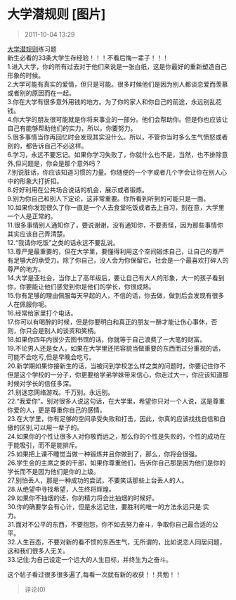 # 大学潜规则 [图片]
> 2011-10-04 13:29


[大学潜规则](http://user.qzone.qq.com/811563051/blog/1292055329)练习题  
新生必看的33条大学生存经验！！！不看后悔一辈子！！！  
1.进入大学，你的所有过去对于他们来说是一张白纸，这是你最好的重新塑造自己形象的时候。        
2.大学可能有真实的爱情，但只是可能。很多时候他们是因为别人都谈恋爱而羡慕或者别的原因而在一起。        
3.你在大学有很多意外用钱的地方。为了你的家人和你自己的前途，永远别乱花钱。      
4.你大学的朋友很可能就是你将来事业的一部分。他们会帮助你。但是你也应该让自己有能够帮助他们的实力，所以，你要努力。        
5.很多事情当你再回忆时会发现其实没什么。所以，不管你当时多么生气愤怒或者别的，都告诉自己不必这样。        
6.学习，永远不要忘记。如果你学习失败了，你就什么也不是，当然，也不排除意外,但问题是，你会是那个意外吗？        
7.别说脏话，你应该知道习惯的力量。你随便的一个字或者几个字会让你在别人心中的形象大打折扣。        
8.好好利用在公共场合说话的机会，展示或者锻炼。        
9.别为你自己和别人下定论，这非常重要。你所看到听到的可能只是一面。        
10.如果你发现很久了你一直是一个人去食堂吃饭或者去上自习，别在意，大学里一个人是正常的。        
11.很多事情别人通知你了，要说谢谢，没有通知你，不要责怪，因为那些事情你其实应该自己弄清楚。        
12.“我请你吃饭”之类的话永远不要乱说。        
13.尊严是最重要的，但在大学里，要懂得利用这个空间锻炼自己，让自己的尊严有足够大的承受力。除了你自己，没人会为你保留它。社会是一个最喜欢打碎人的尊严的地方。        
14.大学是亚社会，当你上了高年级后，要让自己有大人的形象，大一的孩子看到你，你要能让他们感觉到你是他们的学长，你很成熟。        
15.你有足够的理由佩服每天早起的人，不信的话，你去做，做到后会发现有很多人在佩服你呢。        
16.经常给家里打个电话。        
17.你可以有喝醉的时候，但是你要明白和真正的朋友一醉才能让伤心事休，否则，你只会是别人的谈资和笑柄。        
18.如果你四年内很少去图书馆的话，你就等于自己浪费了一大笔的财富。        
19.不论男人还是女人，如果在大学里还把容貌当做重要的东西而过分重视的话，可能不会吃亏,但是早晚会吃亏。        
20.新学期如果你接新生的话，当被问到学校怎么样之类的问题时，你要记住你不但是这个学校的一分子，你更要给学弟学妹带来信心，你走过大一，你应该知道那时候对学长的信任多深。        
21.别迷恋网络游戏。千万别。永远别。        
22.“我爱你”。别对很多人说这句话，在大学里，希望你只对一个人说，这是尊重你爱的人，更是尊重你自己的感情。        
23.在大学里，你有足够的空间承受失败和打击，因此，你真的应该找找自信和自傲的区别,可以用一辈子的。        
24.如果你的个性让很多人对你敬而远之，那么你的个性是失败的，个性的成功在于能吸引，而不是能排斥。        
25.如果把上课不睡觉当做一种锻炼并且你做到了，那么，你将会很强。        
26.学生会的主席之类的干部，如果你尊重他们，告诉你自己那是因为他们是你的学长而不是因为他们是你的上级。        
27.别怕丢人，那是一种成功的尝试，不要笑话那些上台丢人的人。        
28.从绝望中寻找希望，人生终将辉煌。        
29.如果你不抽烟的话，你的精力将会比抽烟的时候好。        
30.你的确要学会有心计，但是永远记住，要胜利的唯一的方法永远只是:实力。        
31.面对不公平的东西，不要抱怨，你不如去努力奋斗，争取你自己最合适的公平。        
32.人生百态，不要对新的看不惯的东西生气，无所谓的，比如说恋人同居问题，这和我们很多人无关。        
33.记住:为自己设定一个远大的人生目标，并终生为之奋斗。      
  
  
这个帖子看过很多很多遍了,每看一次就有新的收获！！共勉！！
> 评论(0)

